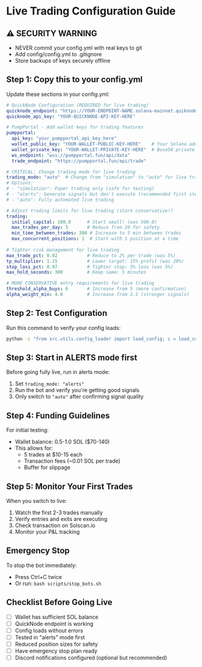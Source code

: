 # Live Trading Configuration Guide

## ⚠️ SECURITY WARNING
- NEVER commit your config.yml with real keys to git
- Add config/config.yml to .gitignore
- Store backups of keys securely offline

## Step 1: Copy this to your config.yml

Update these sections in your config.yml:

```yaml
# QuickNode Configuration (REQUIRED for live trading)
quicknode_endpoint: "https://YOUR-ENDPOINT-NAME.solana-mainnet.quiknode.pro/YOUR-KEY-HERE/"
quicknode_api_key: "YOUR-QUICKNODE-API-KEY-HERE"

# PumpPortal - Add wallet keys for trading features
pumpportal:
  api_key: "your_pumpportal_api_key_here"
  wallet_public_key: "YOUR-WALLET-PUBLIC-KEY-HERE"    # Your Solana address
  wallet_private_key: "YOUR-WALLET-PRIVATE-KEY-HERE"  # Base58 private key - KEEP SECURE!
  ws_endpoint: "wss://pumpportal.fun/api/data"
  trade_endpoint: "https://pumpportal.fun/api/trade"

# CRITICAL: Change trading mode for live trading
trading_mode: "auto"  # Change from "simulation" to "auto" for live trading
# Options:
# - "simulation": Paper trading only (safe for testing)
# - "alerts": Generate signals but don't execute (recommended first step)
# - "auto": Fully automated live trading

# Adjust trading limits for live trading (start conservative!)
trading:
  initial_capital: 100.0      # Start small! (was 500.0)
  max_trades_per_day: 5       # Reduce from 20 for safety
  min_time_between_trades: 300 # Increase to 5 min between trades
  max_concurrent_positions: 1  # Start with 1 position at a time
  
# Tighter risk management for live trading
max_trade_pct: 0.02           # Reduce to 2% per trade (was 5%)
tp_multiplier: 1.15           # Lower target: 15% profit (was 20%)
stop_loss_pct: 0.97           # Tighter stop: 3% loss (was 5%)
max_hold_seconds: 300         # Keep same: 5 minutes

# MORE CONSERVATIVE entry requirements for live trading
threshold_alpha_buys: 6       # Increase from 5 (more confirmation)
alpha_weight_min: 4.0         # Increase from 3.5 (stronger signals)
```

## Step 2: Test Configuration

Run this command to verify your config loads:
```bash
python -c "from src.utils.config_loader import load_config; c = load_config('config/config.yml'); print('Config loaded successfully!')"
```

## Step 3: Start in ALERTS mode first

Before going fully live, run in alerts mode:
1. Set `trading_mode: "alerts"` 
2. Run the bot and verify you're getting good signals
3. Only switch to `"auto"` after confirming signal quality

## Step 4: Funding Guidelines

For initial testing:
- Wallet balance: 0.5-1.0 SOL ($70-140)
- This allows for:
  - 5 trades at $10-15 each
  - Transaction fees (~0.01 SOL per trade)
  - Buffer for slippage

## Step 5: Monitor Your First Trades

When you switch to live:
1. Watch the first 2-3 trades manually
2. Verify entries and exits are executing
3. Check transaction on Solscan.io
4. Monitor your P&L tracking

## Emergency Stop

To stop the bot immediately:
- Press Ctrl+C twice
- Or run: `bash scripts/stop_bots.sh`

## Checklist Before Going Live

- [ ] Wallet has sufficient SOL balance
- [ ] QuickNode endpoint is working
- [ ] Config loads without errors
- [ ] Tested in "alerts" mode first
- [ ] Reduced position sizes for safety
- [ ] Have emergency stop plan ready
- [ ] Discord notifications configured (optional but recommended)